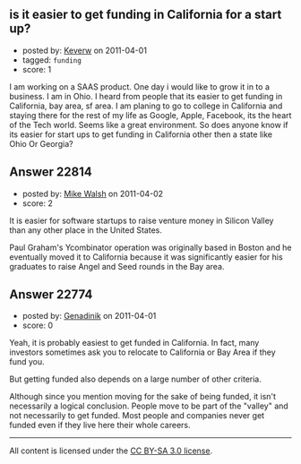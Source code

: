 ## is it easier to get funding in California for a start up?

- posted by: [Keverw](https://stackexchange.com/users/-1/8922-keverw) on 2011-04-01
- tagged: `funding`
- score: 1

I am working on a SAAS product. One day i would like to grow it in to a business. I am in Ohio. I heard from people that its easier to get funding in California, bay area, sf area. I am planing to go to college in California and staying there for the rest of my life as Google, Apple, Facebook, its the heart of the Tech world. Seems like a great environment. So does anyone know if its easier for start ups to get funding in California other then a state like Ohio Or Georgia? 


## Answer 22814

- posted by: [Mike Walsh](https://stackexchange.com/users/-1/8423-mike-walsh) on 2011-04-02
- score: 2

It is easier for software startups to raise venture money in Silicon Valley than any other place in the United States.

Paul Graham's Ycombinator operation was originally based in Boston and he eventually moved it to California because it was significantly easier for his graduates to raise Angel and Seed rounds in the Bay area.


## Answer 22774

- posted by: [Genadinik](https://stackexchange.com/users/-1/8929-genadinik) on 2011-04-01
- score: 0

Yeah, it is probably easiest to get funded in California.  In fact, many investors sometimes ask you to relocate to California or Bay Area if they fund you.

But getting funded also depends on a large number of other criteria. 

Although since you mention moving for the sake of being funded, it isn't necessarily a logical conclusion.  People move to be part of the "valley" and not necessarily to get funded.  Most people and companies never get funded even if they live here their whole careers.



---

All content is licensed under the [CC BY-SA 3.0 license](https://creativecommons.org/licenses/by-sa/3.0/).
